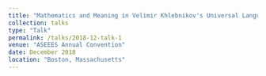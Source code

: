 ```yaml
---
title: "Mathematics and Meaning in Velimir Khlebnikov's Universal Language"
collection: talks
type: "Talk"
permalink: /talks/2018-12-talk-1
venue: "ASEEES Annual Convention"
date: December 2018
location: "Boston, Massachusetts"
---
```



